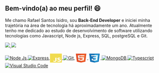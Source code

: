 ## Bem-vindo(a) ao meu perfil! 😄

Me chamo Rafael Santos Isidro, sou **Back-End Developer** e iniciei minha trajetória na área de tecnologia há aproximadamente um ano. Atualmente tenho me dedicado ao estudo de desenvolvimento de software utilizando tecnologias como Javascript, Node js, Express, SQL, postgreSQL e Git.
 
 <div>
   <a href="https://github.com/rafael-isidro">
   <img height="180em" src="https://github-readme-stats.vercel.app/api?username=rafael-isidro&show_icons=true&theme=tokyonight&include_all_commits=true&count_private=true"/>
   <img height="180em" src="https://github-readme-stats.vercel.app/api/top-langs/?username=rafael-isidro&layout=compact&langs_count=6&theme=tokyonight"/>

</div>
<div style="display: inline_block"><br>
  <img align="center" alt="Node Js" height="30" width="40" src="https://cdn.jsdelivr.net/gh/devicons/devicon/icons/nodejs/nodejs-original.svg">
  <img align="center" alt="Express" height="30" width="40"  src="https://icongr.am/devicon/express-original.svg?size=128&color=ffffff">
  <img align="center" alt="Js" height="30" width="40" src="https://raw.githubusercontent.com/devicons/devicon/master/icons/javascript/javascript-plain.svg">
  <img align="center" alt="Git" height="30" width="40" src="https://cdn.jsdelivr.net/gh/devicons/devicon/icons/git/git-original.svg">
  <img align="center" alt="HTML" height="30" width="40" src="https://raw.githubusercontent.com/devicons/devicon/master/icons/html5/html5-original.svg">
  <img align="center" alt="CSS" height="30" width="40" src="https://raw.githubusercontent.com/devicons/devicon/master/icons/css3/css3-original.svg">
  <img align="center" alt="MongoDB" height="30" width="40" src="https://cdn.jsdelivr.net/gh/devicons/devicon/icons/mongodb/mongodb-plain.svg">
  <img align="center" alt="Typescript" height="30" width="40" src="https://cdn.jsdelivr.net/gh/devicons/devicon/icons/typescript/typescript-original.svg" />  
  <img align="center" alt="Visual Studio Code" height="30" width="40" src="https://cdn.jsdelivr.net/gh/devicons/devicon/icons/vscode/vscode-original.svg" />
</div>
